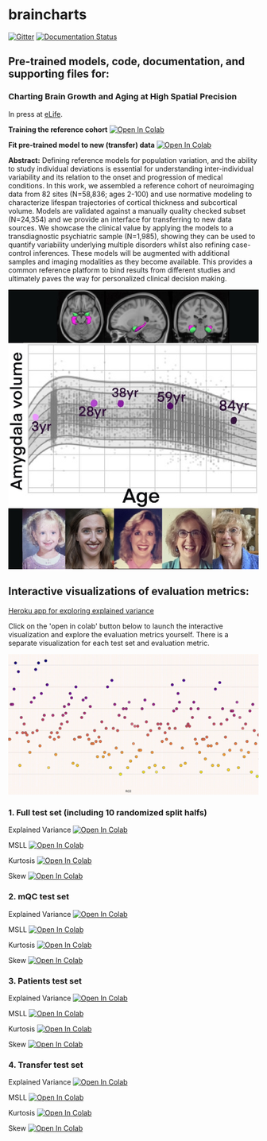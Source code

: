 # braincharts

[![Gitter](https://badges.gitter.im/predictive-clinical-neuroscience/community.svg)](https://gitter.im/predictive-clinical-neuroscience/community?utm_source=badge&utm_medium=badge&utm_campaign=pr-badge) [![Documentation Status](https://readthedocs.org/projects/pcntoolkit/badge/?version=latest)](https://pcntoolkit.readthedocs.io/en/latest/?badge=latest)

## Pre-trained models, code, documentation, and supporting files for: 
### Charting Brain Growth and Aging at High Spatial Precision
In press at [eLife](elifesciences.org/articles/72904).

**Training the reference cohort** [![Open In Colab](https://colab.research.google.com/assets/colab-badge.svg)](https://colab.research.google.com/github/predictive-clinical-neuroscience/braincharts/blob/master/scripts/fit_normative_models.ipynb)

**Fit pre-trained model to new (transfer) data** [![Open In Colab](https://colab.research.google.com/assets/colab-badge.svg)](https://colab.research.google.com/github/predictive-clinical-neuroscience/braincharts/blob/master/scripts/apply_normative_models.ipynb)

**Abstract:** Defining reference models for population variation, and the ability to study individual deviations is essential for understanding inter-individual variability and its relation to the onset and progression of medical conditions. In this work, we assembled a reference cohort of neuroimaging data from 82 sites (N=58,836; ages 2-100) and use normative modeling to characterize lifespan trajectories of cortical thickness and subcortical volume. Models are validated against a manually quality checked subset (N=24,354) and we provide an interface for transferring to new data sources. We showcase the clinical value by applying the models to a transdiagnostic psychiatric sample (N=1,985), showing they can be used to quantify variability underlying multiple disorders whilst also refining case-control inferences.  These models will be augmented with additional samples and imaging modalities as they become available. This provides a common reference platform to bind results from different studies and ultimately paves the way for personalized clinical decision making. 

![](docs/elife_press_release_photo.jpg)

## **Interactive visualizations of evaluation metrics:**

[Heroku app for exploring explained variance](https://brainviz-app.herokuapp.com/)

Click on the 'open in colab' button below to launch the interactive visualization and explore the evaluation metrics yourself. There is a separate visualization for each test set and evaluation metric. 

![](docs/eLife_interactive_viz.gif)

### **1. Full test set (including 10 randomized split halfs)**

Explained Variance [![Open In Colab](https://colab.research.google.com/assets/colab-badge.svg)](https://colab.research.google.com/github/saigerutherford/brainviz-app/blob/main/10foldCV_EVviz.ipynb)

MSLL [![Open In Colab](https://colab.research.google.com/assets/colab-badge.svg)](https://colab.research.google.com/github/saigerutherford/brainviz-app/blob/main/10foldCV_MSLLviz.ipynb)

Kurtosis [![Open In Colab](https://colab.research.google.com/assets/colab-badge.svg)](https://colab.research.google.com/github/saigerutherford/brainviz-app/blob/main/10foldCV_Kurtosisviz.ipynb)

Skew [![Open In Colab](https://colab.research.google.com/assets/colab-badge.svg)](https://colab.research.google.com/github/saigerutherford/brainviz-app/blob/main/10foldCV_Skewviz.ipynb)

### **2. mQC test set**

Explained Variance [![Open In Colab](https://colab.research.google.com/assets/colab-badge.svg)](https://colab.research.google.com/github/saigerutherford/brainviz-app/blob/main/mQC_EVviz.ipynb)

MSLL [![Open In Colab](https://colab.research.google.com/assets/colab-badge.svg)](https://colab.research.google.com/github/saigerutherford/brainviz-app/blob/main/mQC_MSLLviz.ipynb)

Kurtosis [![Open In Colab](https://colab.research.google.com/assets/colab-badge.svg)](https://colab.research.google.com/github/saigerutherford/brainviz-app/blob/main/mQC_Kurtosisviz.ipynb)

Skew [![Open In Colab](https://colab.research.google.com/assets/colab-badge.svg)](https://colab.research.google.com/github/saigerutherford/brainviz-app/blob/main/mQC_Skewviz.ipynb)

### **3. Patients test set**

Explained Variance [![Open In Colab](https://colab.research.google.com/assets/colab-badge.svg)](https://colab.research.google.com/github/saigerutherford/brainviz-app/blob/main/patient_EVviz.ipynb)

MSLL [![Open In Colab](https://colab.research.google.com/assets/colab-badge.svg)](https://colab.research.google.com/github/saigerutherford/brainviz-app/blob/main/patient_MSLLviz.ipynb)

Kurtosis [![Open In Colab](https://colab.research.google.com/assets/colab-badge.svg)](https://colab.research.google.com/github/saigerutherford/brainviz-app/blob/main/patient_Kurtosisviz.ipynb)

Skew [![Open In Colab](https://colab.research.google.com/assets/colab-badge.svg)](https://colab.research.google.com/github/saigerutherford/brainviz-app/blob/main/patient_Skewviz.ipynb)

### **4. Transfer test set**

Explained Variance [![Open In Colab](https://colab.research.google.com/assets/colab-badge.svg)](https://colab.research.google.com/github/saigerutherford/brainviz-app/blob/main/transfer_EVviz.ipynb)

MSLL [![Open In Colab](https://colab.research.google.com/assets/colab-badge.svg)](https://colab.research.google.com/github/saigerutherford/brainviz-app/blob/main/transfer_MSLLviz.ipynb)

Kurtosis [![Open In Colab](https://colab.research.google.com/assets/colab-badge.svg)](https://colab.research.google.com/github/saigerutherford/brainviz-app/blob/main/transfer_Kurtosisviz.ipynb)

Skew [![Open In Colab](https://colab.research.google.com/assets/colab-badge.svg)](https://colab.research.google.com/github/saigerutherford/brainviz-app/blob/main/transfer_Skewviz.ipynb)
